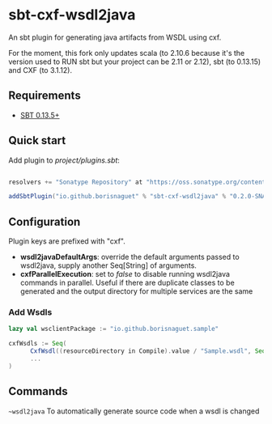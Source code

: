 sbt-cxf-wsdl2java
=================

An sbt plugin for generating java artifacts from WSDL using cxf.

For the moment, this fork only updates scala (to 2.10.6 because it's the version used to RUN sbt but your project can be 2.11 or 2.12), sbt (to 0.13.15) and CXF (to 3.1.12).

## Requirements

* [SBT 0.13.5+](http://www.scala-sbt.org/)


## Quick start

Add plugin to *project/plugins.sbt*:

```scala

resolvers += "Sonatype Repository" at "https://oss.sonatype.org/content/groups/public"

addSbtPlugin("io.github.borisnaguet" % "sbt-cxf-wsdl2java" % "0.2.0-SNAPSHOT")
```

## Configuration

Plugin keys are prefixed with "cxf".

* **wsdl2javaDefaultArgs**: override the default arguments passed to wsdl2java, supply another Seq[String] of arguments.
* **cxfParallelExecution**: set to *false* to disable running wsdl2java commands in parallel. Useful if there are duplicate classes
to be generated and the output directory for multiple services are the same

### Add Wsdls

```scala
lazy val wsclientPackage := "io.github.borisnaguet.sample"

cxfWsdls := Seq(
      CxfWsdl((resourceDirectory in Compile).value / "Sample.wsdl", Seq("-p",  wsclientPackage), "unique wsdl id"),
      ...
)
```

## Commands

```~wsdl2java``` To automatically generate source code when a wsdl is changed
